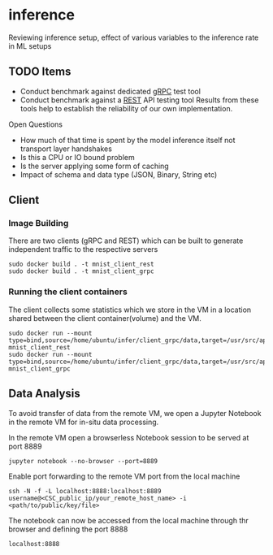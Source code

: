 # inference
Reviewing inference setup, effect of various variables to the inference rate in ML setups

## TODO Items

* Conduct benchmark against dedicated [gRPC](https://ghz.sh/) test tool
* Conduct benchmark against a [REST](https://www.bswen.com/2019/08/others-Use-Apache-Bench(ab)-command-to-test-RESTful-apis-example.html) API testing tool
Results from these tools help to  establish the reliability of our own implementation.

Open Questions
* How much of that time is spent by the model inference itself not transport layer handshakes
* Is this a CPU or IO bound problem
* Is the server applying some form of caching
* Impact of schema and data type (JSON, Binary, String etc)


## Client

### Image Building

There are two clients (gRPC and REST) which can be built to generate
independent traffic to the respective servers
```
sudo docker build . -t mnist_client_rest
sudo docker build . -t mnist_client_grpc
```
### Running the client containers

The client collects some statistics which we store in the VM in a
location shared between the client container(volume) and the VM.
```
sudo docker run --mount type=bind,source=/home/ubuntu/infer/client_grpc/data,target=/usr/src/app/data mnist_client_rest
sudo docker run --mount type=bind,source=/home/ubuntu/infer/client_grpc/data,target=/usr/src/app/data mnist_client_grpc
```

## Data Analysis

To avoid transfer of data from the remote VM, we open a Jupyter
Notebook in the remote VM for in-situ data processing.

In the remote VM open a browserless Notebook session to be served at port 8889
```
jupyter notebook --no-browser --port=8889
```

Enable port forwarding to the remote VM port from the local machine
```
ssh -N -f -L localhost:8888:localhost:8889 username@<CSC_public_ip/your_remote_host_name> -i <path/to/public/key/file>
```

The notebook can now be accessed from the local machine through thr browser and defining the port 8888
```
localhost:8888
```